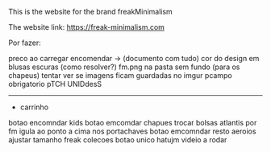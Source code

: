 This is the website for the brand freakMinimalism

The website link: https://freak-minimalism.com







Por fazer:


preco ao carregar encomendar -> (documento com tudo)
cor do design em blusas escuras (como resolver?)
fm.png na pasta sem fundo (para os chapeus)
tentar ver se imagens ficam guardadas no imgur
pcampo obrigatorio pTCH UNIDdesS


------------------------------------------

- carrinho

botao encomndar  kids
botao emcomdar chapues
trocar bolsas atlantis por fm 
igula ao ponto a cima nos portachaves
botao emcomndar resto aeroios
ajustar tamanho freak  colecoes
botao unico hatujm
videio a rodar 